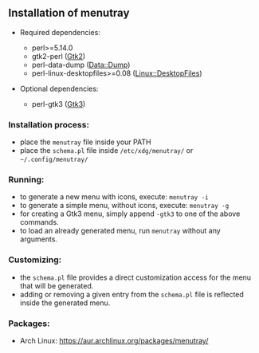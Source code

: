 ## Installation of menutray

* Required dependencies:

    - perl>=5.14.0
    - gtk2-perl ([Gtk2](https://metacpan.org/pod/Gtk2))
    - perl-data-dump ([Data::Dump](https://metacpan.org/pod/Data::Dump))
    - perl-linux-desktopfiles>=0.08 ([Linux::DesktopFiles](https://metacpan.org/pod/Linux::DesktopFiles))

* Optional dependencies:
    - perl-gtk3 ([Gtk3](https://metacpan.org/pod/Gtk3))


### Installation process:

- place the `menutray` file inside your PATH
- place the `schema.pl` file inside `/etc/xdg/menutray/` or `~/.config/menutray/`

### Running:

- to generate a new menu with icons, execute: `menutray -i`
- to generate a simple menu, without icons, execute: `menutray -g`
- for creating a Gtk3 menu, simply append `-gtk3` to one of the above commands.
- to load an already generated menu, run `menutray` without any arguments.


### Customizing:

- the `schema.pl` file provides a direct customization access for the menu that will be generated.
- adding or removing a given entry from the `schema.pl` file is reflected inside the generated menu.

### Packages:

- Arch Linux: https://aur.archlinux.org/packages/menutray/
